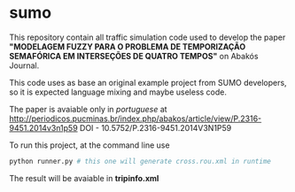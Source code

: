 # sumo

This repository contain all traffic simulation code used to develop the paper **"MODELAGEM FUZZY PARA O PROBLEMA DE TEMPORIZAÇÃO SEMAFÓRICA EM INTERSEÇÕES DE QUATRO TEMPOS"** on Abakós Journal.

This code uses as base an original example project from SUMO developers, so it is expected language mixing and maybe useless code.

The paper is avaiable only in _portuguese_ at http://periodicos.pucminas.br/index.php/abakos/article/view/P.2316-9451.2014v3n1p59 DOI - 10.5752/P.2316-9451.2014V3N1P59

To run this project, at the command line use
```python
python runner.py # this one will generate cross.rou.xml in runtime
```

The result will be avaiable in **tripinfo.xml**